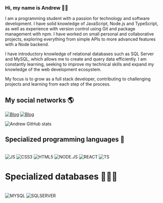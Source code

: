 ### Hi, my name is Andrew 👋🏽
I am a programming student with a passion for technology and software development. I have solid knowledge of JavaScript, Node.js and TypeScript, as well as experience with version control using Git and package management with npm. I have worked on small personal and collaborative projects, exploring everything from simple APIs to more advanced features with a Node backend.

I have introductory knowledge of relational databases such as SQL Server and MySQL, which allows me to create and query data efficiently. I am constantly learning, seeking to improve my technical skills and expand my knowledge of the web development ecosystem.

My focus is to grow as a full stack developer, contributing to challenging projects and learning from each step of the process.


## My social networks 🌎
[![Blog](https://img.shields.io/badge/Instagram-E4405F?style=for-the-badge&logo=instagram&logoColor=white)](https://www.instagram.com/a_vinicius.dev/)
[![Blog](https://img.shields.io/badge/LinkedIn-0077B5?style=for-the-badge&logo=linkedin&logoColor=white)](https://www.linkedin.com/in/andrew-vin%C3%ADcius-de-souza-0661a8326/)

![Andrew GitHub stats](https://github-readme-stats.vercel.app/api?username=andrew02souza&show_icons=true&theme=radical)

## Specialized programming languages 🚀

<div style="display: inline_block"><br/>
  <img align="center" alt="JS" src="https://img.shields.io/badge/JavaScript-F7DF1E?style=for-the-badge&logo=javascript&logoColor=black"/>
  <img align="center" alt="CSS3" src="https://img.shields.io/badge/CSS3-1572B6?style=for-the-badge&logo=css3&logoColor=white"/>
  <img align="center" alt="HTML5" src="https://img.shields.io/badge/HTML5-E34F26?style=for-the-badge&logo=html5&logoColor=white"/>
  <img align="center" alt="NODE.JS" src="https://img.shields.io/badge/Node.js-43853D?style=for-the-badge&logo=node.js&logoColor=white"/>
  <img align="center" alt="REACT" src="https://img.shields.io/badge/React-20232A?style=for-the-badge&logo=react&logoColor=61DAFB"/>
  <img align="center" alt="TS" src="https://img.shields.io/badge/TypeScript-007ACC?style=for-the-badge&logo=typescript&logoColor=white"/>
</div>

# Specialized databases 👨🏽‍💻
<div style="display: inline_block"><br/>
<img align="center" alt="MYSQL" src="https://img.shields.io/badge/MySQL-00000F?style=for-the-badge&logo=mysql&logoColor=white"/>
<img align="center" alt="SQLSERVER" src="https://img.shields.io/badge/Microsoft_SQL_Server-CC2927?style=for-the-badge&logo=microsoft-sql-server&logoColor=white"/>
</div>
